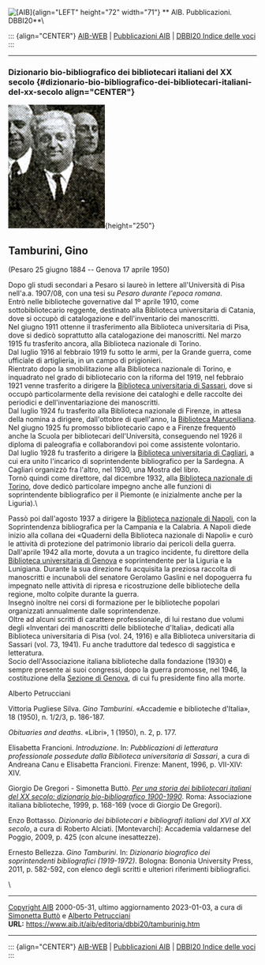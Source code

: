 ![\[AIB\]](/aib/wi/aibv72.gif){align="LEFT" height="72" width="71"}
** AIB. Pubblicazioni. DBBI20**\

::: {align="CENTER"}
[AIB-WEB](/) \| [Pubblicazioni AIB](/pubblicazioni/) \| [DBBI20 Indice
delle voci](dbbi20.htm)
:::

------------------------------------------------------------------------

### Dizionario bio-bibliografico dei bibliotecari italiani del XX secolo {#dizionario-bio-bibliografico-dei-bibliotecari-italiani-del-xx-secolo align="CENTER"}

![\[Ritratto\]](tamburinig.jpg){height="250"}

## Tamburini, Gino

(Pesaro 25 giugno 1884 -- Genova 17 aprile 1950)

Dopo gli studi secondari a Pesaro si laureò in lettere all\'Università
di Pisa nell\'a.a. 1907/08, con una tesi su *Pesaro durante l\'epoca
romana*.\
Entrò nelle biblioteche governative dal 1º aprile 1910, come
sottobibliotecario reggente, destinato alla Biblioteca universitaria di
Catania, dove si occupò di catalogazione e dell\'inventario dei
manoscritti.\
Nel giugno 1911 ottenne il trasferimento alla Biblioteca universitaria
di Pisa, dove si dedicò soprattutto alla catalogazione dei manoscritti.
Nel marzo 1915 fu trasferito ancora, alla Biblioteca nazionale di
Torino.\
Dal luglio 1916 al febbraio 1919 fu sotto le armi, per la Grande guerra,
come ufficiale di artiglieria, in un campo di prigionieri.\
Rientrato dopo la smobilitazione alla Biblioteca nazionale di Torino, e
inquadrato nel grado di bibliotecario con la riforma del 1919, nel
febbraio 1921 venne trasferito a dirigere la [Biblioteca universitaria
di Sassari](/aib/stor/teche/ss-uni.htm), dove si occupò particolarmente
della revisione dei cataloghi e delle raccolte dei periodici e
dell\'inventariazione dei manoscritti.\
Dal luglio 1924 fu trasferito alla Biblioteca nazionale di Firenze, in
attesa della nomina a dirigere, dall\'ottobre di quell\'anno, la
[Biblioteca Marucelliana](/aib/stor/teche/fi-mar.htm). Nel giugno 1925
fu promosso bibliotecario capo e a Firenze frequentò anche la Scuola per
bibliotecari dell\'Università, conseguendo nel 1926 il diploma di
paleografia e collaborandovi poi come assistente volontario.\
Dal luglio 1928 fu trasferito a dirigere la [Biblioteca universitaria di
Cagliari](/aib/stor/teche/ca-uni.htm), a cui era unito l\'incarico di
soprintendente bibliografico per la Sardegna. A Cagliari organizzò fra
l\'altro, nel 1930, una Mostra del libro.\
Tornò quindi come direttore, dal dicembre 1932, alla [Biblioteca
nazionale di Torino](/aib/stor/teche/to-naz.htm), dove dedicò
particolare impegno anche alle funzioni di soprintendente bibliografico
per il Piemonte (e inizialmente anche per la Liguria).\

Passò poi dall\'agosto 1937 a dirigere la [Biblioteca nazionale di
Napoli](/aib/stor/teche/na-naz.htm), con la Soprintendenza bibliografica
per la Campania e la Calabria. A Napoli diede inizio alla collana dei
«Quaderni della Biblioteca nazionale di Napoli» e curò le attività di
protezione del patrimonio librario dai pericoli della guerra.\
Dall\'aprile 1942 alla morte, dovuta a un tragico incidente, fu
direttore della [Biblioteca universitaria di
Genova](/aib/stor/teche/ge-uni.htm) e soprintendente per la Liguria e la
Lunigiana. Durante la sua direzione fu acquisita la preziosa raccolta di
manoscritti e incunaboli del senatore Gerolamo Gaslini e nel dopoguerra
fu impegnato nelle attività di ripresa e ricostruzione delle biblioteche
della regione, molto colpite durante la guerra.\
Insegnò inoltre nei corsi di formazione per le biblioteche popolari
organizzati annualmente dalle soprintendenze.\
Oltre ad alcuni scritti di carattere professionale, di lui restano due
volumi degli «Inventari dei manoscritti delle biblioteche d\'Italia»,
dedicati alla Biblioteca universitaria di Pisa (vol. 24, 1916) e alla
Biblioteca universitaria di Sassari (vol. 73, 1941). Fu anche traduttore
dal tedesco di saggistica e letteratura.\
Socio dell\'Associazione italiana biblioteche dalla fondazione (1930) e
sempre presente ai suoi congressi, dopo la guerra promosse, nel 1946, la
costituzione della [Sezione di Genova](/aib/stor/sezioni/lig.htm), di
cui fu presidente fino alla morte.

Alberto Petrucciani

Vittoria Pugliese Silva. *Gino Tamburini*. «Accademie e biblioteche
d\'Italia», 18 (1950), n. 1/2/3, p. 186-187.

*Obituaries and deaths*. «Libri», 1 (1950), n. 2, p. 177.

Elisabetta Francioni. *Introduzione*. In: *Pubblicazioni di letteratura
professionale possedute dalla Biblioteca universitaria di Sassari*, a
cura di Andreana Canu e Elisabetta Francioni. Firenze: Manent, 1996, p.
VII-XIV: XIV.

Giorgio De Gregori - Simonetta Buttò. [*Per una storia dei bibliotecari
italiani del XX secolo: dizionario bio-bibliografico
1900-1990*](/aib/editoria/pub065.htm). Roma: Associazione italiana
biblioteche, 1999, p. 168-169 (voce di Giorgio De Gregori).

Enzo Bottasso. *Dizionario dei bibliotecari e bibliografi italiani dal
XVI al XX secolo*, a cura di Roberto Alciati. \[Montevarchi\]: Accademia
valdarnese del Poggio, 2009, p. 425 (con alcune inesattezze).

Ernesto Bellezza. *Gino Tamburini*. In: *Dizionario biografico dei
soprintendenti bibliografici (1919-1972)*. Bologna: Bononia University
Press, 2011, p. 582-592, con elenco degli scritti e ulteriori
riferimenti bibliografici.

\

------------------------------------------------------------------------

[Copyright AIB](/su-questo-sito/dichiarazione-di-copyright-aib-web/)
2000-05-31, ultimo aggiornamento 2023-01-03, a cura di [Simonetta
Buttò](/aib/redazione3.htm) e [Alberto
Petrucciani](/su-questo-sito/redazione-aib-web/)\
**URL:** https://www.aib.it/aib/editoria/dbbi20/tamburinig.htm

------------------------------------------------------------------------

::: {align="CENTER"}
[AIB-WEB](/) \| [Pubblicazioni AIB](/pubblicazioni/) \| [DBBI20 Indice
delle voci](dbbi20.htm)
:::
